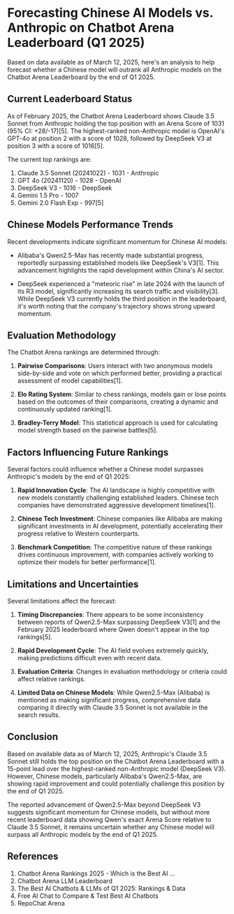 # Forecasting Chinese AI Models vs. Anthropic on Chatbot Arena Leaderboard (Q1 2025)

Based on data available as of March 12, 2025, here's an analysis to help forecast whether a Chinese model will outrank all Anthropic models on the Chatbot Arena Leaderboard by the end of Q1 2025.

## Current Leaderboard Status

As of February 2025, the Chatbot Arena Leaderboard shows Claude 3.5 Sonnet from Anthropic holding the top position with an Arena Score of 1031 (95% CI: +28/-17)[5]. The highest-ranked non-Anthropic model is OpenAI's GPT-4o at position 2 with a score of 1028, followed by DeepSeek V3 at position 3 with a score of 1016[5].

The current top rankings are:

1. Claude 3.5 Sonnet (20241022) - 1031 - Anthropic
2. GPT 4o (20241120) - 1028 - OpenAI
3. DeepSeek V3 - 1016 - DeepSeek
4. Gemini 1.5 Pro - 1007
5. Gemini 2.0 Flash Exp - 997[5]

## Chinese Models Performance Trends

Recent developments indicate significant momentum for Chinese AI models:

- Alibaba's Qwen2.5-Max has recently made substantial progress, reportedly surpassing established models like DeepSeek's V3[1]. This advancement highlights the rapid development within China's AI sector.

- DeepSeek experienced a "meteoric rise" in late 2024 with the launch of its R3 model, significantly increasing its search traffic and visibility[3]. While DeepSeek V3 currently holds the third position in the leaderboard, it's worth noting that the company's trajectory shows strong upward momentum.

## Evaluation Methodology

The Chatbot Arena rankings are determined through:

1. **Pairwise Comparisons**: Users interact with two anonymous models side-by-side and vote on which performed better, providing a practical assessment of model capabilities[1].

2. **Elo Rating System**: Similar to chess rankings, models gain or lose points based on the outcomes of their comparisons, creating a dynamic and continuously updated ranking[1].

3. **Bradley-Terry Model**: This statistical approach is used for calculating model strength based on the pairwise battles[5].

## Factors Influencing Future Rankings

Several factors could influence whether a Chinese model surpasses Anthropic's models by the end of Q1 2025:

1. **Rapid Innovation Cycle**: The AI landscape is highly competitive with new models constantly challenging established leaders. Chinese tech companies have demonstrated aggressive development timelines[1].

2. **Chinese Tech Investment**: Chinese companies like Alibaba are making significant investments in AI development, potentially accelerating their progress relative to Western counterparts.

3. **Benchmark Competition**: The competitive nature of these rankings drives continuous improvement, with companies actively working to optimize their models for better performance[1].

## Limitations and Uncertainties

Several limitations affect the forecast:

1. **Timing Discrepancies**: There appears to be some inconsistency between reports of Qwen2.5-Max surpassing DeepSeek V3[1] and the February 2025 leaderboard where Qwen doesn't appear in the top rankings[5].

2. **Rapid Development Cycle**: The AI field evolves extremely quickly, making predictions difficult even with recent data.

3. **Evaluation Criteria**: Changes in evaluation methodology or criteria could affect relative rankings.

4. **Limited Data on Chinese Models**: While Qwen2.5-Max (Alibaba) is mentioned as making significant progress, comprehensive data comparing it directly with Claude 3.5 Sonnet is not available in the search results.

## Conclusion

Based on available data as of March 12, 2025, Anthropic's Claude 3.5 Sonnet still holds the top position on the Chatbot Arena Leaderboard with a 15-point lead over the highest-ranked non-Anthropic model (DeepSeek V3). However, Chinese models, particularly Alibaba's Qwen2.5-Max, are showing rapid improvement and could potentially challenge this position by the end of Q1 2025.

The reported advancement of Qwen2.5-Max beyond DeepSeek V3 suggests significant momentum for Chinese models, but without more recent leaderboard data showing Qwen's exact Arena Score relative to Claude 3.5 Sonnet, it remains uncertain whether any Chinese model will surpass all Anthropic models by the end of Q1 2025.

## References

1. Chatbot Arena Rankings 2025 - Which is the Best AI ...
2. Chatbot Arena LLM Leaderboard
3. The Best AI Chatbots & LLMs of Q1 2025: Rankings & Data
4. Free AI Chat to Compare & Test Best AI Chatbots
5. RepoChat Arena